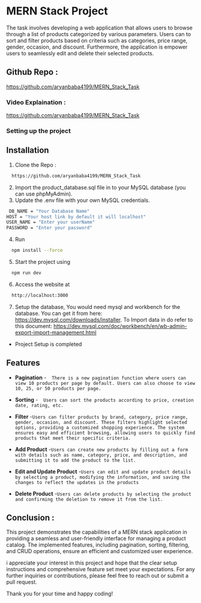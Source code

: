 
# MERN Stack Project

The task involves developing a web application that allows users to browse through a list of products categorized by various parameters. Users can to sort and filter products based on criteria such as categories, price range, gender, occasion, and discount. Furthermore, the application is empower users to seamlessly edit and delete their selected products.




## Github Repo :

https://github.com/aryanbaba4199/MERN_Stack_Task

### Video Explaination :
https://github.com/aryanbaba4199/MERN_Stack_Task

### Setting up the project




## Installation

1. Clone the Repo : 

```bash
  https://github.com/aryanbaba4199/MERN_Stack_Task
```
2. Import the product_database.sql file in to your MySQL database (you can use phpMyAdmin).
3. Update the .env file with your own MySQL credentials.

```bash
 DB_NAME = "Your Database Name"
HOST = "Your host link by default it will localhost"
USER_NAME = "Enter your userName"
PASSWORD = "Enter your password"
```
4. Run 
```bash
  npm install --force
```
5. Start the project using 
```bash
  npm run dev
```
6.  Access the website at
```bash
  http://localhost:3000
```
7. Setup the database, You would need mysql and workbench for the database. You can get it from here: https://dev.mysql.com/downloads/installer. To Import data in do refer to this document: https://dev.mysql.com/doc/workbench/en/wb-admin-export-import-management.html

* Project Setup is completed 
    

    
## Features

- **Pagination** -```  There is a new pagination function where users can view 10 products per page by default. Users can also choose to view 10, 25, or 50 products per page.```

- **Sorting** -```  Users can sort the products according to price, creation date, rating, etc.```

- **Filter** -```Users can filter products by brand, category, price range, gender, occasion, and discount. These filters highlight selected options, providing a customized shopping experience. The system ensures easy and efficient browsing, allowing users to quickly find products that meet their specific criteria. ```
- **Add Product** -```Users can create new products by filling out a form with details such as name, category, price, and description, and submitting it to add the product to the list. ```

- **Edit and Update Product** -```Users can edit and update product details by selecting a product, modifying the information, and saving the changes to reflect the updates in the products ```

- **Delete Product** -```Users can delete products by selecting the product and confirming the deletion to remove it from the list. ```








## Conclusion : 
This project demonstrates the capabilities of a MERN stack application in providing a seamless and user-friendly interface for managing a product catalog. The implemented features, including pagination, sorting, filtering, and CRUD operations, ensure an efficient and customized user experience.

i appreciate your interest in this project and hope that the clear setup instructions and comprehensive feature set meet your expectations. For any further inquiries or contributions, please feel free to reach out or submit a pull request.

Thank you for your time and happy coding!



